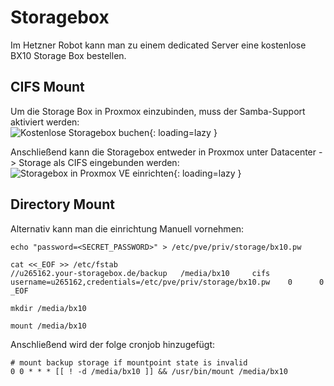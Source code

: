 # Storagebox
Im Hetzner Robot kann man zu einem dedicated Server eine kostenlose BX10 Storage Box bestellen.

## CIFS Mount
Um die Storage Box in Proxmox einzubinden, muss der Samba-Support aktiviert werden:  
![Kostenlose Storagebox buchen](../img/setup/storagebox/hetzner_robot.png?raw=true){: loading=lazy }

Anschließend kann die Storagebox entweder in Proxmox unter Datacenter -> Storage als CIFS eingebunden werden:  
![Storagebox in Proxmox VE einrichten](../img/setup/storagebox/proxmox_setup.png?raw=true){: loading=lazy }

## Directory Mount

Alternativ kann man die einrichtung Manuell vornehmen:
```
echo "password=<SECRET_PASSWORD>" > /etc/pve/priv/storage/bx10.pw

cat <<_EOF >> /etc/fstab
//u265162.your-storagebox.de/backup   /media/bx10     cifs     username=u265162,credentials=/etc/pve/priv/storage/bx10.pw    0      0
_EOF

mkdir /media/bx10

mount /media/bx10
```

Anschließend wird der folge cronjob hinzugefügt:
```shell
# mount backup storage if mountpoint state is invalid
0 0 * * * [[ ! -d /media/bx10 ]] && /usr/bin/mount /media/bx10
``` 